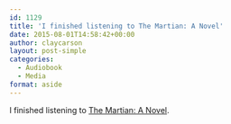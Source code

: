 ```yaml
---
id: 1129
title: 'I finished listening to The Martian: A Novel'
date: 2015-08-01T14:58:42+00:00
author: claycarson
layout: post-simple
categories: 
  - Audiobook
  - Media
format: aside
---
```

I finished listening to [The Martian: A Novel](http://amazon.com/exec/obidos/ASIN/0804139024/claycarson0c-20).<!--more-->